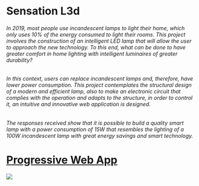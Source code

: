 # Sensation L3d

###### In 2019, most people use incandescent lamps to light their home, which only uses 10% of the energy consumed to light their rooms. This project involves the construction of an intelligent LED lamp that will allow the user to approach the new technology. To this end, what can be done to have greater comfort in home lighting with intelligent luminaires of greater durability?

###### In this context, users can replace incandescent lamps and, therefore, have lower power consumption. This project contemplates the structural design of a modern and efficient lamp, also to make an electronic circuit that complies with the operation and adapts to the structure, in order to control it, an intuitive and innovative web application is designed.

###### The responses received show that it is possible to build a quality smart lamp with a power consumption of 15W that resembles the lighting of a 100W incandescent lamp with great energy savings and smart technology.

# [Progressive Web App](https://sensationled.herokuapp.com "App")
![](https://sensationled.herokuapp.com/img/sled.webp)
